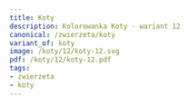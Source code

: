 ```yaml
---
title: Koty
description: Kolorowanka Koty - wariant 12
canonical: /zwierzeta/koty
variant_of: koty
image: /koty/12/koty-12.svg
pdf: /koty/12/koty-12.pdf
tags:
- zwierzeta
- koty
---
```

